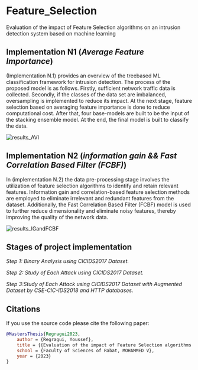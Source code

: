 # Feature_Selection
Evaluation of the impact of Feature Selection algorithms on an intrusion detection system based on machine learning


## Implementation N1 (*Average Feature Importance*)

(Implementation N.1) provides an overview of the treebased ML classification framework for intrusion detection.
The process of the proposed model is as follows. Firstly, sufficient network traffic data is collected. Secondly, if the classes of the data set are imbalanced, oversampling is implemented to reduce its impact. At the next stage, feature selection based on averaging feature importance is done to reduce computational cost. After that, four base-models are built to be the input of the stacking ensemble model. At the end, the final model is built to classify the data.

 ![results_AVI](https://github.com/youssefreg/Feature_Selection/assets/112189559/44ea8b45-0d9c-4f54-aa13-5f41fb335ae7)


## Implementation N2 (*information gain && Fast Correlation Based Filter (FCBF)*)
 
In (implementation N.2) the data pre-processing stage involves the utilization of feature selection algorithms to identify and retain relevant features. Information gain and correlation-based feature selection methods are employed to eliminate irrelevant and redundant features from the dataset. Additionally, the Fast Correlation Based Filter (FCBF) model is used to further reduce dimensionality and eliminate noisy features, thereby improving the quality of the network data.

![results_IGandFCBF](https://github.com/youssefreg/Feature_Selection/assets/112189559/eb9b5fc7-93e3-43f9-ad1b-20b0ad1540b2)


## Stages of project implementation

*Step 1: Binary Analysis using CICIDS2017 Dataset.*

*Step 2: Study of Each Attack using CICIDS2017 Dataset.*

*Step 3:Study of Each Attack using CICIDS2017 Dataset with Augmented Dataset by CSE-CIC-IDS2018 and HTTP databases.*




## Citations

If you use the source code please cite the following paper:

```bibtex
@MastersThesis{Regragui2023,
    author = {Regragui, Youssef},
    title = {{Evaluation of the impact of Feature Selection algorithms on an intrusion detection system based on machine learning}},
    school = {Faculty of Sciences of Rabat, MOHAMMED V},
    year = {2023}
}

